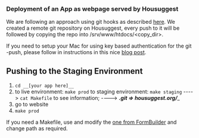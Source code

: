 ### Deployment of an App as webpage served by Housuggest

We are following an approach using git hooks as described [here](http://nicolasgallagher.com/simple-git-deployment-strategy-for-static-sites/). We created a remote git repository on Housuggest, every push to it will be followed by copying the repo into /srv/www/htdocs/<copy_dir>.

If you need to setup your Mac for using key based authentication for the git -push, please follow in instructions in this nice [blog post](https://matharvard.ca/posts/2011/aug/11/git-push-with-specific-ssh-key/). 

## Pushing to the Staging Environment

1. `cd __[your app here]__`
2. to live environment: `make prod`
   to staging environment: `make staging`
   ----> `cat Makefile` to see information;
   ----> _______.git => housuggest.org/________
3. go to website
4. `make prod`

If you need a Makefile, use and modify the [one from FormBuilder](https://github.com/CarlSteven/FormBuilder/blob/master/Makefile) and change path as required.
